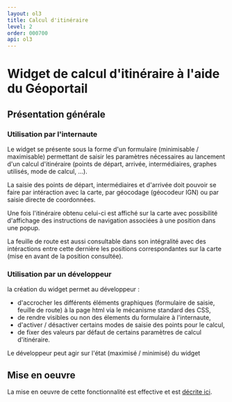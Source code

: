 ```yaml
---
layout: ol3
title: Calcul d'itinéraire
level: 2
order: 000700
api: ol3
---
```


# Widget de calcul d'itinéraire à l'aide du Géoportail

## Présentation générale

### Utilisation par l'internaute

Le widget se présente sous la forme d'un formulaire (minimisable / maximisable) permettant de saisir les paramètres nécessaires au lancement d'un calcul d'itinéraire (points de départ, arrivée, intermédiaires, graphes utilisés, mode de calcul, ...).

La saisie des points de départ, intermédiaires et d'arrivée doit pouvoir se faire par intéraction avec la carte, par géocodage (géocodeur IGN) ou par saisie directe de coordonnées.

Une fois l'itinéraire obtenu celui-ci est affiché sur la carte avec possibilité d'affichage des instructions de navigation associées à une position dans une popup.

La feuille de route est aussi consultable dans son intégralité avec des intéractions entre cette dernière les positions correspondantes sur la carte (mise en avant de la position consultée).

### Utilisation par un développeur

la création du widget permet au développeur :

* d'accrocher les différents éléments graphiques (formulaire de saisie, feuille de route) à la page html via le mécanisme standard des CSS,
* de rendre visibles ou non des élements du formulaire à l'internaute,
* d'activer / désactiver certains modes de saisie des points pour le calcul,
* de fixer des valeurs par défaut de certains paramètres de calcul d'itinéraire.

Le développeur peut agir sur l'état (maximisé / minimisé) du widget


## Mise en oeuvre

La mise en oeuvre de cette fonctionnalité est effective et est <a href="https://github.com/IGNF/geoportal-extensions/blob/master/README-ol3.md#route" target="_blank">décrite ici</a>.

